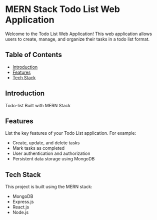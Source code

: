 # MERN Stack Todo List Web Application

Welcome to the Todo List Web Application! This web application allows users to create, manage, and organize their tasks in a todo list format.

## Table of Contents

- [Introduction](#introduction)
- [Features](#features)
- [Tech Stack](#tech-stack)


## Introduction

Todo-list Built with MERN Stack 
## Features

List the key features of your Todo List application. For example:

- Create, update, and delete tasks
- Mark tasks as completed
- User authentication and authorization
- Persistent data storage using MongoDB

## Tech Stack

This project is built using the MERN stack:

- MongoDB
- Express.js
- React.js
- Node.js
